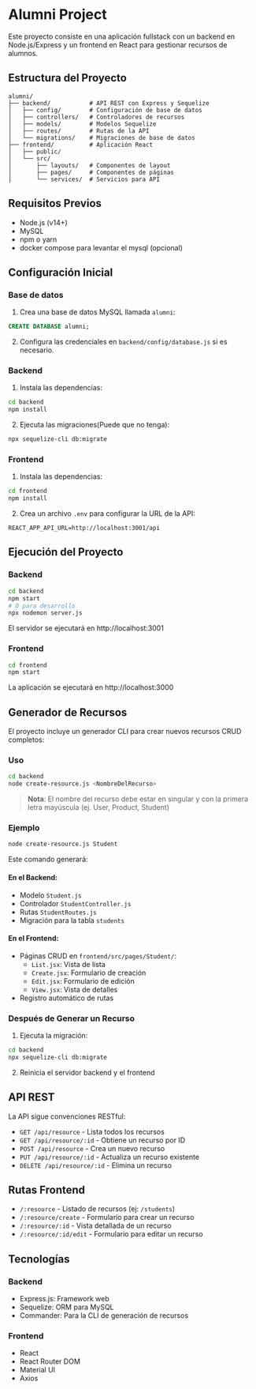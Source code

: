 # Alumni Project

Este proyecto consiste en una aplicación fullstack con un backend en Node.js/Express y un frontend en React para gestionar recursos de alumnos.

## Estructura del Proyecto

```
alumni/
├── backend/           # API REST con Express y Sequelize
│   ├── config/        # Configuración de base de datos 
│   ├── controllers/   # Controladores de recursos
│   ├── models/        # Modelos Sequelize
│   ├── routes/        # Rutas de la API
│   └── migrations/    # Migraciones de base de datos
├── frontend/          # Aplicación React
│   ├── public/
│   └── src/
│       ├── layouts/   # Componentes de layout
│       ├── pages/     # Componentes de páginas
│       └── services/  # Servicios para API
```

## Requisitos Previos

- Node.js (v14+)
- MySQL
- npm o yarn
- docker compose para levantar el mysql (opcional)

## Configuración Inicial

### Base de datos

1. Crea una base de datos MySQL llamada `alumni`:

```sql
CREATE DATABASE alumni;
```

2. Configura las credenciales en `backend/config/database.js` si es necesario.

### Backend

1. Instala las dependencias:

```bash
cd backend
npm install
```

2. Ejecuta las migraciones(Puede que no tenga):

```bash
npx sequelize-cli db:migrate
```

### Frontend

1. Instala las dependencias:

```bash
cd frontend
npm install
```

2. Crea un archivo `.env` para configurar la URL de la API:

```
REACT_APP_API_URL=http://localhost:3001/api
```

## Ejecución del Proyecto

### Backend

```bash
cd backend
npm start
# O para desarrollo
npx nodemon server.js
```

El servidor se ejecutará en http://localhost:3001

### Frontend

```bash
cd frontend
npm start
```

La aplicación se ejecutará en http://localhost:3000

## Generador de Recursos

El proyecto incluye un generador CLI para crear nuevos recursos CRUD completos:

### Uso

```bash
cd backend
node create-resource.js <NombreDelRecurso>
```

> **Nota**: El nombre del recurso debe estar en singular y con la primera letra mayúscula (ej. User, Product, Student)

### Ejemplo

```bash
node create-resource.js Student
```

Este comando generará:

#### En el Backend:
- Modelo `Student.js`
- Controlador `StudentController.js` 
- Rutas `StudentRoutes.js`
- Migración para la tabla `students`

#### En el Frontend:
- Páginas CRUD en `frontend/src/pages/Student/`:
  - `List.jsx`: Vista de lista
  - `Create.jsx`: Formulario de creación
  - `Edit.jsx`: Formulario de edición
  - `View.jsx`: Vista de detalles
- Registro automático de rutas

### Después de Generar un Recurso

1. Ejecuta la migración:

```bash
cd backend
npx sequelize-cli db:migrate
```

2. Reinicia el servidor backend y el frontend

## API REST

La API sigue convenciones RESTful:

- `GET /api/resource` - Lista todos los recursos
- `GET /api/resource/:id` - Obtiene un recurso por ID
- `POST /api/resource` - Crea un nuevo recurso
- `PUT /api/resource/:id` - Actualiza un recurso existente
- `DELETE /api/resource/:id` - Elimina un recurso

## Rutas Frontend

- `/:resource` - Listado de recursos (ej: `/students`)
- `/:resource/create` - Formulario para crear un recurso
- `/:resource/:id` - Vista detallada de un recurso
- `/:resource/:id/edit` - Formulario para editar un recurso

## Tecnologías

### Backend
- Express.js: Framework web
- Sequelize: ORM para MySQL
- Commander: Para la CLI de generación de recursos

### Frontend
- React
- React Router DOM
- Material UI
- Axios